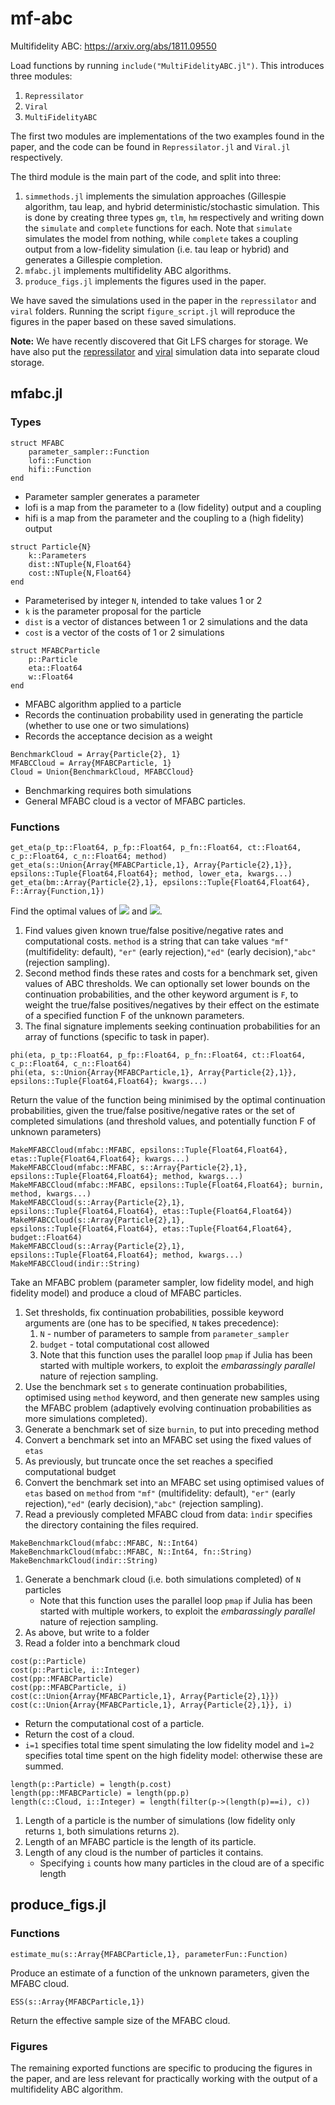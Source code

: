 # mf-abc
Multifidelity ABC: https://arxiv.org/abs/1811.09550

Load functions by running `include("MultiFidelityABC.jl")`. This introduces three modules:
1. `Repressilator`
1. `Viral`
1. `MultiFidelityABC`

The first two modules are implementations of the two examples found in the paper, and the code can be found in `Repressilator.jl` and `Viral.jl` respectively.

The third module is the main part of the code, and split into three:
1. `simmethods.jl` implements the simulation approaches (Gillespie algorithm, tau leap, and hybrid deterministic/stochastic simulation. This is done by creating three types `gm`, `tlm`, `hm` respectively and writing down the `simulate` and `complete` functions for each. Note that `simulate` simulates the model from nothing, while `complete` takes a coupling output from a low-fidelity simulation (i.e. tau leap or hybrid) and generates a Gillespie completion.
1. `mfabc.jl` implements multifidelity ABC algorithms.
1. `produce_figs.jl` implements the figures used in the paper.

We have saved the simulations used in the paper in the `repressilator` and `viral` folders. Running the script `figure_script.jl` will reproduce the figures in the paper based on these saved simulations.

**Note:** We have recently discovered that Git LFS charges for storage. We have also put the [repressilator](https://cloud.maths.ox.ac.uk/index.php/s/nwM5DfwqG5wYrb9 "Repressilator Simulations")  and [viral](https://cloud.maths.ox.ac.uk/index.php/s/Qx5Wo4rYW4bTtKr "Viral Dynamics Simulations") simulation data into separate cloud storage.

## mfabc.jl
### Types

```
struct MFABC
    parameter_sampler::Function 
    lofi::Function              
    hifi::Function              
end
```
* Parameter sampler generates a parameter
* lofi is a map from the parameter to a (low fidelity) output and a coupling
* hifi is a map from the parameter and the coupling to a (high fidelity) output

```
struct Particle{N}
    k::Parameters
    dist::NTuple{N,Float64}
    cost::NTuple{N,Float64}
end
```
* Parameterised by integer `N`, intended to take values 1 or 2
* `k` is the parameter proposal for the particle
* `dist` is a vector of distances between 1 or 2 simulations and the data
* `cost` is a vector of the costs of 1 or 2 simulations

```
struct MFABCParticle
    p::Particle
    eta::Float64
    w::Float64
end
```
* MFABC algorithm applied to a particle
* Records the continuation probability used in generating the particle (whether to use one or two simulations)
* Records the acceptance decision as a weight

```
BenchmarkCloud = Array{Particle{2}, 1}
MFABCCloud = Array{MFABCParticle, 1}
Cloud = Union{BenchmarkCloud, MFABCCloud}
```
* Benchmarking requires both simulations
* General MFABC cloud is a vector of MFABC particles.

### Functions
```
get_eta(p_tp::Float64, p_fp::Float64, p_fn::Float64, ct::Float64, c_p::Float64, c_n::Float64; method)
get_eta(s::Union{Array{MFABCParticle,1}, Array{Particle{2},1}}, epsilons::Tuple{Float64,Float64}; method, lower_eta, kwargs...)
get_eta(bm::Array{Particle{2},1}, epsilons::Tuple{Float64,Float64}, F::Array{Function,1})
```
Find the optimal values of ![](https://latex.codecogs.com/svg.latex?\inline&space;\eta_1) and ![](https://latex.codecogs.com/svg.latex?\inline&space;\eta_2).

1. Find values given known true/false positive/negative rates and computational costs. `method` is a string that can take values `"mf"` (multifidelity: default), `"er"` (early rejection),`"ed"` (early decision),`"abc"` (rejection sampling).
1. Second method finds these rates and costs for a benchmark set, given values of ABC thresholds. We can optionally set lower bounds on the continuation probabilities, and the other keyword argument is `F`, to weight the true/false positives/negatives by their effect on the estimate of a specified function F of the unknown parameters. 
1. The final signature implements seeking continuation probabilities for an array of functions (specific to task in paper).

```
phi(eta, p_tp::Float64, p_fp::Float64, p_fn::Float64, ct::Float64, c_p::Float64, c_n::Float64)
phi(eta, s::Union{Array{MFABCParticle,1}, Array{Particle{2},1}}, epsilons::Tuple{Float64,Float64}; kwargs...)
```
Return the value of the function being minimised by the optimal continuation probabilities, given the true/false positive/negative rates or the set of completed simulations (and threshold values, and potentially function F of unknown parameters)

```
MakeMFABCCloud(mfabc::MFABC, epsilons::Tuple{Float64,Float64}, etas::Tuple{Float64,Float64}; kwargs...)
MakeMFABCCloud(mfabc::MFABC, s::Array{Particle{2},1}, epsilons::Tuple{Float64,Float64}; method, kwargs...)
MakeMFABCCloud(mfabc::MFABC, epsilons::Tuple{Float64,Float64}; burnin, method, kwargs...)
MakeMFABCCloud(s::Array{Particle{2},1}, epsilons::Tuple{Float64,Float64}, etas::Tuple{Float64,Float64})
MakeMFABCCloud(s::Array{Particle{2},1}, epsilons::Tuple{Float64,Float64}, etas::Tuple{Float64,Float64}, budget::Float64)
MakeMFABCCloud(s::Array{Particle{2},1}, epsilons::Tuple{Float64,Float64}; method, kwargs...)
MakeMFABCCloud(indir::String)
```
Take an MFABC problem (parameter sampler, low fidelity model, and high fidelity model) and produce a cloud of MFABC particles.
1. Set thresholds, fix continuation probabilities, possible keyword arguments are (one has to be specified, `N` takes precedence):
   1. `N` - number of parameters to sample from `parameter_sampler`
   1. `budget` - total computational cost allowed
   1. Note that this function uses the parallel loop `pmap` if Julia has been started with multiple workers, to exploit the _embarassingly parallel_ nature of rejection sampling.
1. Use the benchmark set `s` to generate continuation probabilities, optimised using `method` keyword, and then generate new samples using the MFABC problem (adaptively evolving continuation probabilities as more simulations completed).
1. Generate a benchmark set of size `burnin`, to put into preceding method
1. Convert a benchmark set into an MFABC set using the fixed values of `etas`
1. As previously, but truncate once the set reaches a specified computational budget
1. Convert the benchmark set into an MFABC set using optimised values of `etas` based on `method` from `"mf"` (multifidelity: default), `"er"` (early rejection),`"ed"` (early decision),`"abc"` (rejection sampling).
1. Read a previously completed MFABC cloud from data: `ìndir` specifies the directory containing the files required.

```
MakeBenchmarkCloud(mfabc::MFABC, N::Int64)
MakeBenchmarkCloud(mfabc::MFABC, N::Int64, fn::String)
MakeBenchmarkCloud(indir::String)
```
1. Generate a benchmark cloud (i.e. both simulations completed) of `N` particles
   * Note that this function uses the parallel loop `pmap` if Julia has been started with multiple workers, to exploit the _embarassingly parallel_ nature of rejection sampling.
1. As above, but write to a folder
1. Read a folder into a benchmark cloud

```
cost(p::Particle)
cost(p::Particle, i::Integer)
cost(pp::MFABCParticle)
cost(pp::MFABCParticle, i)
cost(c::Union{Array{MFABCParticle,1}, Array{Particle{2},1}})
cost(c::Union{Array{MFABCParticle,1}, Array{Particle{2},1}}, i)
```
* Return the computational cost of a particle.
* Return the cost of a cloud.
* `i=1` specifies total time spent simulating the low fidelity model and `ì=2` specifies total time spent on the high fidelity model: otherwise these are summed.

```
length(p::Particle) = length(p.cost)
length(pp::MFABCParticle) = length(pp.p)
length(c::Cloud, i::Integer) = length(filter(p->(length(p)==i), c))
```
1. Length of a particle is the number of simulations (low fidelity only returns `1`, both simulations returns `2`).
1. Length of an MFABC particle is the length of its particle.
1. Length of any cloud is the number of particles it contains.
   * Specifying `i` counts how many particles in the cloud are of a specific length
   
## produce_figs.jl

### Functions

```
estimate_mu(s::Array{MFABCParticle,1}, parameterFun::Function)
```
Produce an estimate of a function of the unknown parameters, given the MFABC cloud.

```
ESS(s::Array{MFABCParticle,1})
```
Return the effective sample size of the MFABC cloud.

### Figures
The remaining exported functions are specific to producing the figures in the paper, and are less relevant for practically working with the output of a multifidelity ABC algorithm.
